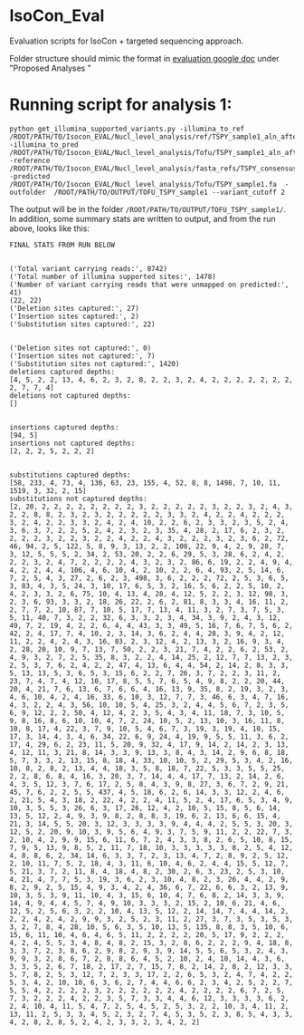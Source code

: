 # IsoCon_Eval
Evaluation scripts for IsoCon + targeted sequencing approach.

Folder structure should mimic the format in [evaluation google doc](https://docs.google.com/document/d/1Qx_jhRixbQi0Y1_QCYXpn9T5Z8NXLsAPb6-_bd7LDdw/edit) under "Proposed Analyses
"

# Running script for analysis 1:

    python get_illumina_supported_variants.py -illumina_to_ref /ROOT/PATH/TO/Isocon_EVAL/Nucl_level_analysis/ref/TSPY_sample1_aln_after_rmdup.bam -illumina_to_pred /ROOT/PATH/TO/Isocon_EVAL/Nucl_level_analysis/Tofu/TSPY_sample1_aln_after_rmdup.bam -reference /ROOT/PATH/TO/Isocon_EVAL/Nucl_level_analysis/fasta_refs/TSPY_consensus.fa -predicted /ROOT/PATH/TO/Isocon_EVAL/Nucl_level_analysis/Tofu/TSPY_sample1.fa  -outfolder  /ROOT/PATH/TO/OUTPUT/TOFU_TSPY_sample1 --variant_cutoff 2   
    
The output will be in the folder `/ROOT/PATH/TO/OUTPUT/TOFU_TSPY_sample1/`. In addition, some summary stats are written to output, and from the run above, looks like this:



    FINAL STATS FROM RUN BELOW


    ('Total variant carrying reads:', 8742)
    ('Total number of illumina supported sites:', 1478)
    ('Number of variant carrying reads that were unmapped on predicted:', 41)
    (22, 22)
    ('Deletion sites captured:', 27)
    ('Insertion sites captured:', 2)
    ('Substitution sites captured:', 22)


    ('Deletion sites not captured:', 0)
    ('Insertion sites not captured:', 7)
    ('Substitution sites not captured:', 1420)
    deletions captured depths:
    [4, 5, 2, 2, 13, 4, 6, 2, 3, 2, 8, 2, 2, 3, 2, 4, 2, 2, 2, 2, 2, 2, 2, 2, 7, 7, 4]
    deletions not captured depths:
    []


    insertions captured depths:
    [94, 5]
    insertions not captured depths:
    [2, 2, 2, 5, 2, 2, 2]


    substitutions captured depths:
    [58, 233, 4, 73, 4, 136, 63, 23, 155, 4, 52, 8, 8, 1498, 7, 10, 11, 1519, 3, 32, 2, 15]
    substitutions not captured depths:
    [2, 20, 2, 2, 2, 2, 2, 2, 2, 2, 3, 2, 2, 2, 2, 2, 3, 2, 2, 3, 2, 4, 3, 2, 2, 8, 8, 2, 3, 2, 3, 2, 2, 2, 2, 2, 3, 3, 2, 4, 2, 2, 4, 2, 2, 2, 3, 2, 4, 2, 2, 3, 3, 2, 4, 2, 4, 10, 2, 2, 6, 2, 3, 3, 2, 3, 5, 2, 4, 3, 6, 3, 7, 2, 2, 5, 2, 4, 2, 3, 2, 3, 35, 4, 28, 2, 17, 6, 2, 3, 2, 2, 2, 2, 3, 2, 2, 3, 2, 2, 4, 2, 2, 4, 3, 2, 2, 2, 3, 2, 3, 6, 2, 72, 46, 94, 2, 5, 122, 5, 8, 9, 3, 13, 2, 2, 108, 22, 9, 4, 2, 9, 28, 7, 3, 12, 5, 5, 5, 2, 34, 2, 53, 20, 2, 2, 6, 29, 5, 3, 28, 6, 2, 4, 2, 2, 2, 3, 2, 4, 7, 2, 2, 2, 2, 4, 3, 2, 3, 2, 86, 6, 19, 2, 2, 4, 9, 4, 4, 2, 2, 4, 4, 106, 4, 6, 10, 4, 2, 10, 2, 2, 6, 4, 93, 2, 5, 14, 6, 7, 2, 5, 4, 3, 27, 2, 6, 2, 3, 498, 3, 6, 2, 2, 2, 72, 2, 5, 3, 6, 5, 3, 83, 4, 3, 5, 24, 3, 10, 17, 6, 5, 3, 2, 16, 5, 6, 2, 2, 5, 10, 2, 4, 2, 3, 3, 2, 6, 75, 10, 4, 13, 4, 28, 4, 12, 5, 2, 2, 3, 12, 98, 3, 2, 3, 6, 93, 3, 3, 2, 18, 26, 22, 2, 6, 2, 81, 8, 3, 3, 4, 16, 11, 2, 2, 7, 7, 2, 10, 87, 7, 10, 5, 17, 7, 13, 4, 11, 3, 2, 7, 3, 7, 5, 3, 5, 11, 40, 7, 3, 2, 2, 32, 6, 3, 3, 2, 3, 4, 34, 3, 9, 2, 4, 3, 12, 49, 7, 2, 19, 4, 2, 2, 6, 4, 4, 43, 3, 3, 49, 5, 16, 7, 6, 7, 5, 6, 2, 42, 2, 4, 17, 7, 4, 10, 2, 3, 14, 3, 6, 2, 4, 4, 28, 3, 9, 4, 2, 12, 11, 2, 2, 4, 2, 4, 3, 16, 83, 2, 3, 12, 4, 2, 13, 3, 2, 16, 9, 3, 4, 2, 28, 20, 10, 9, 7, 13, 7, 50, 2, 2, 3, 21, 7, 4, 2, 2, 6, 2, 53, 2, 4, 9, 3, 2, 7, 2, 5, 35, 8, 3, 2, 2, 4, 14, 25, 2, 12, 7, 7, 13, 2, 3, 2, 5, 3, 7, 6, 2, 4, 2, 2, 47, 4, 13, 6, 4, 4, 54, 2, 14, 2, 8, 3, 3, 5, 13, 13, 5, 3, 6, 5, 3, 15, 6, 2, 2, 7, 26, 3, 7, 2, 2, 3, 11, 2, 23, 7, 4, 7, 4, 12, 10, 17, 8, 5, 5, 7, 6, 5, 4, 9, 8, 2, 2, 20, 44, 20, 4, 21, 7, 6, 13, 6, 7, 6, 6, 4, 16, 13, 9, 35, 8, 2, 19, 3, 2, 3, 4, 6, 10, 4, 2, 4, 16, 33, 6, 10, 3, 12, 7, 7, 3, 46, 6, 3, 4, 7, 16, 4, 3, 2, 2, 4, 3, 56, 10, 10, 5, 4, 25, 3, 2, 4, 4, 5, 6, 7, 2, 3, 5, 6, 9, 12, 2, 2, 50, 4, 12, 4, 2, 3, 5, 4, 3, 4, 11, 18, 7, 3, 10, 5, 9, 8, 16, 8, 6, 10, 10, 4, 7, 2, 24, 10, 5, 2, 13, 10, 3, 16, 11, 8, 10, 8, 17, 4, 22, 3, 7, 9, 10, 5, 4, 6, 7, 3, 19, 3, 19, 4, 10, 15, 17, 3, 14, 4, 3, 4, 6, 34, 22, 6, 9, 24, 4, 19, 9, 5, 5, 11, 3, 6, 2, 17, 4, 29, 6, 2, 23, 11, 5, 20, 9, 32, 4, 17, 9, 14, 2, 14, 2, 3, 13, 4, 12, 11, 3, 21, 8, 14, 3, 3, 9, 13, 3, 8, 4, 3, 14, 2, 9, 6, 8, 18, 5, 7, 3, 3, 2, 13, 15, 8, 18, 4, 33, 10, 10, 5, 2, 29, 5, 3, 4, 2, 16, 10, 8, 2, 8, 2, 13, 4, 4, 18, 3, 5, 8, 18, 7, 22, 5, 3, 3, 5, 5, 25, 2, 2, 8, 6, 8, 4, 16, 3, 20, 3, 7, 14, 4, 4, 17, 7, 13, 2, 14, 2, 6, 4, 3, 5, 12, 3, 7, 6, 17, 2, 5, 8, 4, 3, 9, 8, 27, 3, 6, 7, 2, 9, 21, 45, 7, 6, 2, 2, 5, 5, 437, 4, 5, 18, 6, 2, 6, 14, 3, 3, 12, 2, 4, 6, 2, 21, 5, 4, 3, 18, 2, 22, 4, 2, 2, 4, 11, 5, 2, 4, 17, 6, 5, 3, 4, 9, 10, 3, 5, 5, 3, 26, 6, 3, 17, 26, 12, 4, 2, 10, 5, 15, 8, 5, 6, 14, 13, 5, 12, 2, 4, 9, 3, 9, 8, 2, 8, 8, 3, 19, 6, 2, 13, 6, 6, 15, 4, 21, 3, 14, 5, 5, 20, 3, 12, 3, 3, 3, 3, 9, 4, 4, 4, 2, 5, 5, 3, 20, 3, 12, 5, 2, 20, 9, 10, 3, 9, 5, 6, 4, 9, 3, 7, 5, 9, 11, 2, 2, 22, 7, 3, 2, 10, 4, 2, 9, 9, 15, 6, 11, 6, 7, 2, 4, 3, 3, 8, 2, 6, 5, 10, 8, 15, 7, 9, 5, 13, 9, 8, 5, 2, 11, 7, 18, 10, 3, 3, 3, 3, 3, 8, 2, 5, 4, 12, 4, 8, 8, 6, 2, 34, 14, 6, 3, 3, 7, 2, 3, 13, 4, 7, 2, 8, 9, 2, 5, 12, 2, 10, 11, 7, 5, 2, 18, 4, 3, 11, 6, 10, 4, 6, 2, 4, 4, 15, 5, 12, 7, 5, 21, 3, 7, 2, 11, 8, 4, 18, 4, 8, 2, 30, 2, 6, 3, 23, 2, 5, 3, 10, 4, 21, 4, 7, 7, 5, 3, 19, 3, 6, 2, 3, 10, 4, 8, 2, 3, 26, 4, 4, 2, 9, 8, 2, 9, 2, 5, 15, 4, 9, 3, 4, 2, 4, 36, 6, 7, 22, 6, 6, 3, 2, 13, 9, 10, 3, 5, 3, 9, 11, 10, 4, 3, 15, 6, 10, 4, 7, 6, 8, 2, 14, 3, 3, 9, 14, 4, 9, 4, 4, 5, 7, 4, 9, 10, 3, 3, 3, 2, 15, 2, 10, 6, 21, 4, 6, 12, 5, 2, 5, 6, 3, 2, 2, 10, 4, 13, 5, 12, 2, 14, 14, 7, 4, 4, 14, 2, 2, 2, 4, 2, 4, 2, 9, 9, 3, 2, 5, 2, 3, 11, 2, 27, 3, 7, 3, 5, 3, 5, 3, 3, 2, 7, 8, 4, 28, 10, 5, 6, 3, 5, 10, 13, 5, 135, 8, 8, 3, 5, 10, 6, 15, 6, 11, 10, 4, 6, 4, 6, 5, 11, 2, 2, 2, 2, 20, 5, 17, 9, 2, 2, 2, 4, 2, 4, 5, 5, 3, 4, 8, 4, 8, 2, 15, 3, 2, 8, 6, 2, 2, 2, 9, 4, 18, 8, 3, 3, 7, 2, 3, 8, 6, 2, 9, 8, 2, 9, 3, 9, 14, 5, 5, 6, 5, 3, 2, 4, 3, 9, 9, 3, 2, 8, 6, 7, 2, 8, 8, 6, 4, 5, 2, 10, 2, 4, 10, 14, 4, 3, 6, 3, 3, 5, 2, 6, 7, 18, 2, 17, 2, 7, 15, 7, 8, 2, 14, 2, 8, 2, 12, 3, 3, 5, 7, 8, 2, 5, 3, 12, 7, 2, 3, 3, 17, 2, 2, 6, 5, 3, 2, 4, 7, 4, 2, 2, 5, 3, 4, 2, 10, 10, 6, 3, 6, 2, 7, 4, 4, 6, 6, 2, 3, 4, 2, 5, 2, 2, 7, 5, 5, 4, 2, 2, 2, 2, 3, 2, 2, 2, 2, 2, 2, 4, 2, 2, 2, 2, 6, 7, 2, 5, 7, 3, 2, 2, 2, 4, 2, 2, 3, 5, 7, 3, 3, 4, 4, 6, 12, 3, 3, 3, 3, 6, 2, 2, 4, 10, 4, 11, 5, 4, 7, 2, 5, 4, 5, 2, 5, 3, 2, 2, 10, 3, 4, 11, 2, 13, 11, 2, 5, 3, 3, 4, 5, 2, 3, 2, 7, 4, 5, 3, 5, 2, 3, 8, 5, 4, 3, 3, 4, 2, 8, 2, 8, 5, 2, 4, 2, 3, 3, 2, 3, 4, 2, 2]


